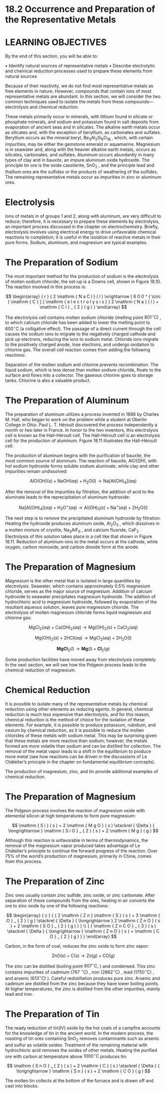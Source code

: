# 18.2 Occurrence and Preparation of the Representative Metals

# LEARNING OBJECTIVES

By the end of this section, you will be able to:

• Identify natural sources of representative metals • Describe electrolytic and chemical reduction processes used to prepare these elements from natural sources

Because of their reactivity, we do not find most representative metals as free elements in nature. However, compounds that contain ions of most representative metals are abundant. In this section, we will consider the two common techniques used to isolate the metals from these compounds—electrolysis and chemical reduction.

These metals primarily occur in minerals, with lithium found in silicate or phosphate minerals, and sodium and potassium found in salt deposits from evaporation of ancient seas and in silicates. The alkaline earth metals occur as silicates and, with the exception of beryllium, as carbonates and sulfates. Beryllium occurs as the mineral beryl, $\mathrm { B e _ { 3 } A l _ { 2 } S i _ { 6 } O _ { 1 8 } }$ , which, with certain impurities, may be either the gemstone emerald or aquamarine. Magnesium is in seawater and, along with the heavier alkaline earth metals, occurs as silicates, carbonates, and sulfates. Aluminum occurs abundantly in many types of clay and in bauxite, an impure aluminum oxide hydroxide. The principle tin ore is the oxide cassiterite, $\mathrm { { S n O } _ { 2 } }$ , and the principle lead and thallium ores are the sulfides or the products of weathering of the sulfides. The remaining representative metals occur as impurities in zinc or aluminum ores.

# Electrolysis

Ions of metals in of groups 1 and 2, along with aluminum, are very difficult to reduce; therefore, it is necessary to prepare these elements by electrolysis, an important process discussed in the chapter on electrochemistry. Briefly, electrolysis involves using electrical energy to drive unfavorable chemical reactions to completion; it is useful in the isolation of reactive metals in their pure forms. Sodium, aluminum, and magnesium are typical examples.

# The Preparation of Sodium

The most important method for the production of sodium is the electrolysis of molten sodium chloride; the set-up is a Downs cell, shown in Figure 18.10. The reaction involved in this process is:

$$
\begin{array} { r } { 2 \mathrm { N a C l } ( l ) \xrightarrow [ 6 0 0 ^ { \circ } \mathrm { C } ] { \mathrm { e l e c t r o l y s i s } } 2 \mathrm { N a } ( l ) + \mathrm { C l } _ { 2 } ( g ) } \end{array}
$$

The electrolysis cell contains molten sodium chloride (melting point $8 0 1 ^ { \circ } \mathrm { C } )$ , to which calcium chloride has been added to lower the melting point to $6 0 0 ^ { \circ } \mathrm { C }$ (a colligative effect). The passage of a direct current through the cell causes the sodium ions to migrate to the negatively charged cathode and pick up electrons, reducing the ions to sodium metal. Chloride ions migrate to the positively charged anode, lose electrons, and undergo oxidation to chlorine gas. The overall cell reaction comes from adding the following reactions:

Separation of the molten sodium and chlorine prevents recombination. The liquid sodium, which is less dense than molten sodium chloride, floats to the surface and flows into a collector. The gaseous chlorine goes to storage tanks. Chlorine is also a valuable product.

# The Preparation of Aluminum

The preparation of aluminum utilizes a process invented in 1886 by Charles M. Hall, who began to work on the problem while a student at Oberlin College in Ohio. Paul L. T. Héroult discovered the process independently a month or two later in France. In honor to the two inventors, this electrolysis cell is known as the Hall–Héroult cell. The Hall–Héroult cell is an electrolysis cell for the production of aluminum. Figure 18.11 illustrates the Hall–Héroult cell.

The production of aluminum begins with the purification of bauxite, the most common source of aluminum. The reaction of bauxite, AlO(OH), with hot sodium hydroxide forms soluble sodium aluminate, while clay and other impurities remain undissolved:

$$
\mathrm { A l O } ( \mathrm { O H } ) ( s ) + \mathrm { N a O H } ( a q ) + \mathrm { H } _ { 2 } \mathrm { O } ( l ) \longrightarrow \mathrm { N a } [ \mathrm { A l } ( \mathrm { O H } ) _ { 4 } ] ( a q )
$$

After the removal of the impurities by filtration, the addition of acid to the aluminate leads to the reprecipitation of aluminum hydroxide:

$$
\mathrm { N a } [ \mathrm { A l } ( \mathrm { O H } ) _ { 4 } ] ( a q ) + \mathrm { H } _ { 3 } \mathrm { O } ^ { + } ( a q ) \longrightarrow \mathrm { A l } ( \mathrm { O H } ) _ { 3 } ( s ) + \mathrm { N a } ^ { + } ( a q ) + 2 \mathrm { H } _ { 2 } \mathrm { O } ( l )
$$

The next step is to remove the precipitated aluminum hydroxide by filtration. Heating the hydroxide produces aluminum oxide, $\mathrm { { A l } _ { 2 } \mathrm { { O } _ { 3 } } }$ , which dissolves in a molten mixture of cryolite, ${ \mathrm { N a } } _ { 3 } { \mathrm { A l F } } _ { 6 }$ , and calcium fluoride, $\mathrm { C a F _ { 2 } }$ . Electrolysis of this solution takes place in a cell like that shown in Figure 18.11. Reduction of aluminum ions to the metal occurs at the cathode, while oxygen, carbon monoxide, and carbon dioxide form at the anode.

# The Preparation of Magnesium

Magnesium is the other metal that is isolated in large quantities by electrolysis. Seawater, which contains approximately $0 . 5 \%$ magnesium chloride, serves as the major source of magnesium. Addition of calcium hydroxide to seawater precipitates magnesium hydroxide. The addition of hydrochloric acid to magnesium hydroxide, followed by evaporation of the resultant aqueous solution, leaves pure magnesium chloride. The electrolysis of molten magnesium chloride forms liquid magnesium and chlorine gas:

$$
\mathrm { M g C l } _ { 2 } ( a q ) + \mathrm { C a } ( \mathrm { O H } ) _ { 2 } ( a q ) \longrightarrow \mathrm { M g } ( \mathrm { O H } ) _ { 2 } ( s ) + \mathrm { C a C l } _ { 2 } ( a q )
$$

$$
\mathrm { M g ( O H ) } _ { 2 } ( s ) + 2 \mathrm { H C l } ( a q ) \longrightarrow \mathrm { M g C l } _ { 2 } ( a q ) + 2 \mathrm { H } _ { 2 } \mathrm { O } ( l )
$$

$$
\mathbf { M g C l } _ { 2 } ( l ) \longrightarrow \mathbf { M g } ( l ) + \mathbf { C l } _ { 2 } ( g )
$$

Some production facilities have moved away from electrolysis completely. In the next section, we will see how the Pidgeon process leads to the chemical reduction of magnesium.

# Chemical Reduction

It is possible to isolate many of the representative metals by chemical reduction using other elements as reducing agents. In general, chemical reduction is much less expensive than electrolysis, and for this reason, chemical reduction is the method of choice for the isolation of these elements. For example, it is possible to produce potassium, rubidium, and cesium by chemical reduction, as it is possible to reduce the molten chlorides of these metals with sodium metal. This may be surprising given that these metals are more reactive than sodium; however, the metals formed are more volatile than sodium and can be distilled for collection. The removal of the metal vapor leads to a shift in the equilibrium to produce more metal (see how reactions can be driven in the discussions of Le Châtelier’s principle in the chapter on fundamental equilibrium concepts).

The production of magnesium, zinc, and tin provide additional examples of chemical reduction.

# The Preparation of Magnesium

The Pidgeon process involves the reaction of magnesium oxide with elemental silicon at high temperatures to form pure magnesium:

$$
\mathrm { S i } ( s ) + 2 \mathrm { M g O } ( s ) \stackrel { \Delta } { \longrightarrow } \mathrm { S i O } _ { 2 } ( s ) + 2 \mathrm { M g } ( g )
$$

Although this reaction is unfavorable in terms of thermodynamics, the removal of the magnesium vapor produced takes advantage of Le Châtelier’s principle to continue the forward progress of the reaction. Over $7 5 \%$ of the world’s production of magnesium, primarily in China, comes from this process.

# The Preparation of Zinc

Zinc ores usually contain zinc sulfide, zinc oxide, or zinc carbonate. After separation of these compounds from the ores, heating in air converts the ore to zinc oxide by one of the following reactions:

$$
\begin{array} { c } { { 2 \mathrm { Z n } \mathrm { S } ( s ) + 3 \mathrm { O } _ { 2 } ( g ) \stackrel { \Delta } { \longrightarrow } 2 \mathrm { Z n O } ( s ) + 2 \mathrm { S O } _ { 2 } ( g ) } } \\ { { \mathrm { Z n C O } _ { 3 } ( s ) \stackrel { \Delta } { \longrightarrow } \mathrm { Z n O } ( s ) + \mathrm { C O } _ { 2 } ( g ) } } \end{array}
$$

Carbon, in the form of coal, reduces the zinc oxide to form zinc vapor:

$$
\mathrm { Z n O } ( s ) + \mathrm { C } ( s ) \longrightarrow \mathrm { Z n } ( g ) + \mathrm { C O } ( g )
$$

The zinc can be distilled (boiling point $9 0 7 ^ { \circ } \mathrm { C } ,$ ) and condensed. This zinc contains impurities of cadmium (767 ${ } ^ { \circ } \mathrm { C } )$ , iron $( 2 8 6 2 ^ { \circ } \mathrm { C } )$ , lead $( 1 7 5 0 ^ { \circ } \mathrm { C } )$ , and arsenic $( 6 1 3 ^ { \circ } \mathrm { C } )$ ). Careful redistillation produces pure zinc. Arsenic and cadmium are distilled from the zinc because they have lower boiling points. At higher temperatures, the zinc is distilled from the other impurities, mainly lead and iron.

# The Preparation of Tin

The ready reduction of tin(IV) oxide by the hot coals of a campfire accounts for the knowledge of tin in the ancient world. In the modern process, the roasting of tin ores containing $\mathrm { { S n O } _ { 2 } }$ removes contaminants such as arsenic and sulfur as volatile oxides. Treatment of the remaining material with hydrochloric acid removes the oxides of other metals. Heating the purified ore with carbon at temperature above $1 0 0 0 ^ { \circ } \mathrm { C }$ produces tin:

$$
\mathrm { S n O } _ { 2 } ( s ) + 2 \mathrm { C } ( s ) \stackrel { \Delta } { \longrightarrow } \mathrm { S n } ( s ) + 2 \mathrm { C O } ( g )
$$

The molten tin collects at the bottom of the furnace and is drawn off and cast into blocks.
